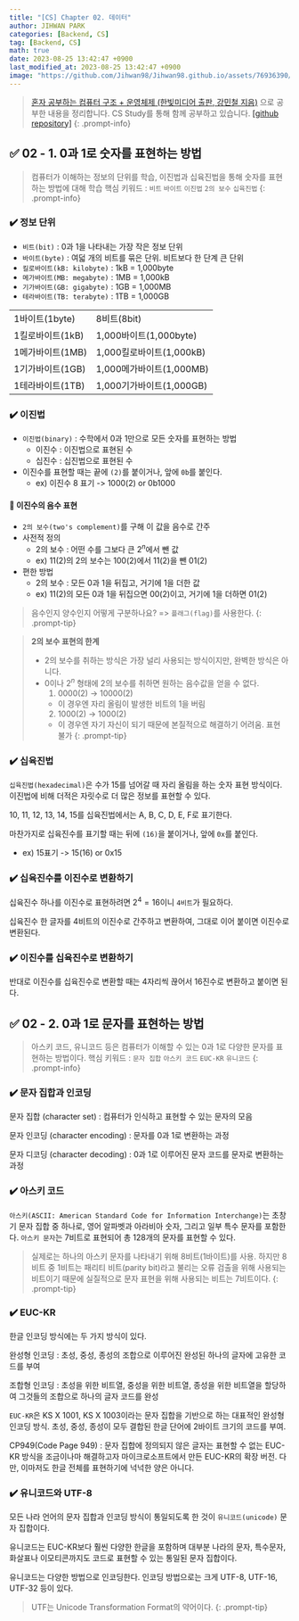 ```yaml
---
title: "[CS] Chapter 02. 데이터"
author: JIHWAN PARK
categories: [Backend, CS]
tag: [Backend, CS]
math: true
date: 2023-08-25 13:42:47 +0900
last_modified_at: 2023-08-25 13:42:47 +0900
image: "https://github.com/Jihwan98/Jihwan98.github.io/assets/76936390/4e190150-96b0-438d-b2f2-35cff7fa4ea7"
---
```

> [혼자 공부하는 컴퓨터 구조 + 운영체제 (한빛미디어 출판, 강민철 지음)](https://www.hanbit.co.kr/store/books/look.php?p_code=B9177037040) 으로 공부한 내용을 정리합니다.
> CS Study를 통해 함께 공부하고 있습니다. [[github repository]](https://github.com/aivle33-dev-study/cs-study)
{: .prompt-info}

## ✅ 02 - 1. 0과 1로 숫자를 표현하는 방법

> 컴퓨터가 이해하는 정보의 단위를 학습, 이진법과 십육진법을 통해 숫자를 표현하는 방법에 대해 학습
> 핵심 키워드 : `비트` `바이트` `이진법` `2의 보수` `십육진법`
{: .prompt-info}

### ✔️ 정보 단위

- `비트(bit)` : 0과 1을 나타내는 가장 작은 정보 단위
- `바이트(byte)` : 여덟 개의 비트를 묶은 단위. 비트보다 한 단계 큰 단위
- `킬로바이트(kB: kilobyte)` : 1kB = 1,000byte
- `메가바이트(MB: megabyte)` : 1MB = 1,000kB
- `기가바이트(GB: gigabyte)` : 1GB = 1,000MB
- `테라바이트(TB: terabyte)` : 1TB = 1,000GB

|||
|---|---|
|1바이트(1byte)|8비트(8bit)|
|1킬로바이트(1kB)|1,000바이트(1,000byte)|
|1메가바이트(1MB)|1,000킬로바이트(1,000kB)|
|1기가바이트(1GB)|1,000메가바이트(1,000MB)|
|1테라바이트(1TB)|1,000기가바이트(1,000GB)|

### ✔️ 이진법

- `이진법(binary)` : 수학에서 0과 1만으로 모든 숫자를 표현하는 방법
    - 이진수 : 이진법으로 표현된 수
    - 십진수 : 십진법으로 표현된 수
- 이진수를 표현할 때는 끝에 `(2)`를 붙이거나, 앞에 `0b`를 붙인다.
    - ex) 이진수 8 표기 -> 1000(2) or 0b1000

#### 🔎 이진수의 음수 표현
- `2의 보수(two's complement)`를 구해 이 값을 음수로 간주
- 사전적 정의
    - 2의 보수 : 어떤 수를 그보다 큰 $2^n$에서 뺀 값
    - ex) 11(2)의 2의 보수는 100(2)에서 11(2)을 뺀 01(2)
- 편한 방법
    - 2의 보수 : 모든 0과 1을 뒤집고, 거기에 1을 더한 값
    - ex) 11(2)의 모든 0과 1을 뒤집으면 00(2)이고, 거기에 1을 더하면 01(2)

> 음수인지 양수인지 어떻게 구분하나요? => `플래그(flag)`를 사용한다.
{: .prompt-tip}

> **2의 보수 표현의 한계**
> - 2의 보수를 취하는 방식은 가장 널리 사용되는 방식이지만, 완벽한 방식은 아니다.
> - 0이나 $2^n$ 형태에 2의 보수를 취하면 원하는 음수값을 얻을 수 없다.
>   1. 0000(2) -> 10000(2)
>   - 이 경우엔 자리 올림이 발생한 비트의 1을 버림
>   2. 1000(2) -> 1000(2)
>   - 이 경우엔 자기 자신이 되기 때문에 본질적으로 해결하기 어려움. 표현 불가
{: .prompt-tip}

### ✔️ 십육진법

`십육진법(hexadecimal)`은 수가 15를 넘어갈 때 자리 올림을 하는 숫자 표현 방식이다. 이진법에 비해 더적은 자릿수로 더 많은 정보를 표현할 수 있다.

10, 11, 12, 13, 14, 15를 십육진법에서는 A, B, C, D, E, F로 표기한다.

마찬가지로 십육진수를 표기할 때는 뒤에 `(16)`을 붙이거나, 앞에 `0x`를 붙인다.
- ex) 15표기 -> 15(16) or 0x15

### ✔️ 십육진수를 이진수로 변환하기

십육진수 하나를 이진수로 표현하려면 $2^4 = 16$이니 `4비트`가 필요하다.

십육진수 한 글자를 4비트의 이진수로 간주하고 변환하여, 그대로 이어 붙이면 이진수로 변환된다.

### ✔️ 이진수를 십육진수로 변환하기

반대로 이진수를 십육진수로 변환할 때는 4자리씩 끊어서 16진수로 변환하고 붙이면 된다.

## ✅ 02 - 2. 0과 1로 문자를 표현하는 방법

> 아스키 코드, 유니코드 등은 컴퓨터가 이해할 수 있는 0과 1로 다양한 문자를 표현하는 방법이다.
> 핵심 키워드 : `문자 집합` `아스키 코드` `EUC-KR` `유니코드`
{: .prompt-info}

### ✔️ 문자 집합과 인코딩

문자 집합 (character set)
: 컴퓨터가 인식하고 표현할 수 있는 문자의 모음

문자 인코딩 (character encoding)
: 문자를 0과 1로 변환하는 과정

문자 디코딩 (character decoding)
: 0과 1로 이루어진 문자 코드를 문자로 변환하는 과정

### ✔️ 아스키 코드

`아스키(ASCII: American Standard Code for Information Interchange)`는 초창기 문자 집합 중 하나로, 영어 알파벳과 아라비아 숫자, 그리고 일부 특수 문자를 포함한다. `아스키 문자`는 7비트로 표현되어 총 128개의 문자를 표현할 수 있다.

> 실제로는 하나의 아스키 문자를 나타내기 위해 8비트(1바이트)를 사용. 하지만 8비트 중 1비트는 패리티 비트(parity bit)라고 불리는 오류 검출을 위해 사용되는 비트이기 때문에 실질적으로 문자 표현을 위해 사용되는 비트는 7비트이다.
{: .prompt-tip}

### ✔️ EUC-KR

한글 인코딩 방식에는 두 가지 방식이 있다.

완성형 인코딩
: 초성, 중성, 종성의 조합으로 이루어진 완성된 하나의 글자에 고유한 코드를 부여

조합형 인코딩
: 초성을 위한 비트열, 중성을 위한 비트열, 종성을 위한 비트열을 할당하여 그것들의 조합으로 하나의 글자 코드를 완성

`EUC-KR`은 KS X 1001, KS X 1003이라는 문자 집합을 기반으로 하는 대표적인 완성형 인코딩 방식. 초성, 중성, 종성이 모두 결합된 한글 단어에 2바이트 크기의 코드를 부여.

CP949(Code Page 949)
: 문자 집합에 정의되지 않은 글자는 표현할 수 없는 EUC-KR 방식을 조금이나마 해결하고자 마이크로소프트에서 만든 EUC-KR의 확장 버전. 다만, 이마저도 한글 전체를 표현하기에 넉넉한 양은 아니다.

### ✔️ 유니코드와 UTF-8

모든 나라 언어의 문자 집합과 인코딩 방식이 통일되도록 한 것이 `유니코드(unicode)` 문자 집합이다.

유니코드는 EUC-KR보다 훨씬 다양한 한글을 포함하며 대부분 나라의 문자, 특수문자, 화살표나 이모티콘까지도 코드로 표현할 수 있는 통일된 문자 집합이다.

유니코드는 다양한 방법으로 인코딩한다. 인코딩 방법으로는 크게 UTF-8, UTF-16, UTF-32 등이 있다.
> UTF는 Unicode Transformation Format의 약어이다.
{: .prompt-tip}

